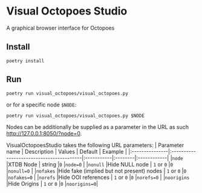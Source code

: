 # Visual Octopoes Studio

A graphical browser interface for Octopoes

## Install
```
poetry install
```

## Run
```
poetry run visual_octopoes/visual_octopoes.py
```
or for a specific node `$NODE`:
```
poetry run visual_octopoes/visual_octopoes.py $NODE
```
Nodes can be additionally be supplied as a parameter in the URL as such http://127.0.0.1:8050/?node=0.

VisualOctopoesStudio takes the following URL parameters:
| Parameter name | Description                              | Values     | Default | Example     |
|:---------------|:-----------------------------------------|:-----------|:--------|:------------|
|`node`          |XTDB Node                                 | string     |`0`      |`node=0`     |
|`nonull`        |Hide NULL node                            | `1` or `0` |`0`      |`nonull=0`   |
|`nofakes`       |Hide fake (implied but not present) nodes | `1` or `0` |`0`      |`nofakes=0`  |
|`norefs`        |Hide OOI references                       | `1` or `0` |`0`      |`norefs=0`   |
|`noorigins`     |Hide Origins                              | `1` or `0` |`0`      |`noorigins=0`|
